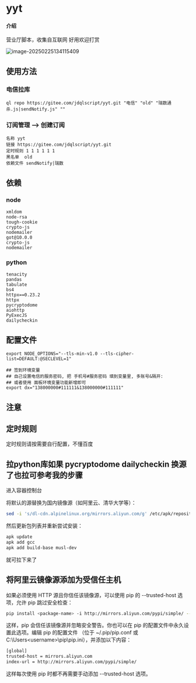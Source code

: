 # yyt

#### 介绍
营业厅脚本，收集自互联网 好用欢迎打赏

![image-20250225134115409](https://img.hnking.cn//blog/202502251341542.png)

## 使用方法
### 电信拉库


```
ql repo https://gitee.com/jdqlscript/yyt.git "电信" "old" "瑞数通杀.js|sendNotify.js" ""
```

### 订阅管理 --> 创建订阅 

```
名称 yyt
链接 https://gitee.com/jdqlscript/yyt.git
定时规则 1 1 1 1 1 1
黑名单  old
依赖文件 sendNotify|瑞数
```


## 依赖
### node

```
xmldom
node-rsa	
tough-cookie	
crypto-js	
nodemailer	
got@10.0.0	
crypto-js	
nodemailer
```



### python

```
tenacity
pandas
tabulate
bs4
httpx==0.23.2	
httpx	
pycryptodome	
aiohttp	
PyExecJS	
dailycheckin
```


## 配置文件

```
export NODE_OPTIONS="--tls-min-v1.0 --tls-cipher-list=DEFAULT:@SECLEVEL=1"

## 签到环境变量
## 自己设置电信的服务密码, 把 手机号#服务密码 填到变量里, 多账号&隔开: 
## 或者使用 面板环境变量功能新增即可
export dx="138000000#111111&138000000#111111"

```
## 注意



## 定时规则
定时规则请按需要自行配置，不懂百度

## 拉python库如果 pycryptodome dailycheckin 换源了也拉可参考我的步骤
进入容器控制台

将默认的源替换为国内镜像源（如阿里云、清华大学等）：

```bash
sed -i 's/dl-cdn.alpinelinux.org/mirrors.aliyun.com/g' /etc/apk/repositories
```
然后更新包列表并重新尝试安装：

```bash
apk update
apk add gcc
apk add build-base musl-dev
```
就可拉下来了

## 将阿里云镜像源添加为受信任主机
如果必须使用 HTTP 源且你信任该镜像源，可以使用 pip 的 --trusted-host 选项，允许 pip 跳过安全检查：

```bash
pip install <package-name> -i http://mirrors.aliyun.com/pypi/simple/ --trusted-host mirrors.aliyun.com

```
这样，pip 会信任该镜像源并忽略安全警告。你也可以在 pip 的配置文件中永久设置此选项。编辑 pip 的配置文件
（位于 ~/.pip/pip.conf 或 C:\Users\<username>\pip\pip.ini），并添加以下内容：

```bash
[global]
trusted-host = mirrors.aliyun.com
index-url = http://mirrors.aliyun.com/pypi/simple/

```
这样每次使用 pip 时都不再需要手动添加 --trusted-host 选项。